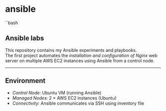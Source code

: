 # ansible

``bash
## Ansible labs

This repository contains my Ansible experiments and playbooks.  
The first project automates the *installation and configuration of Nginx* web server on multiple AWS EC2 instances using Ansible from a control node.  

---

## Environment 
- *Control Node:* Ubuntu VM (running Ansible)  
- *Managed Nodes:* 2 × AWS EC2 instances (Ubuntu)  
- *Connectivity:* Ansible communicates via SSH using inventory file  
```



